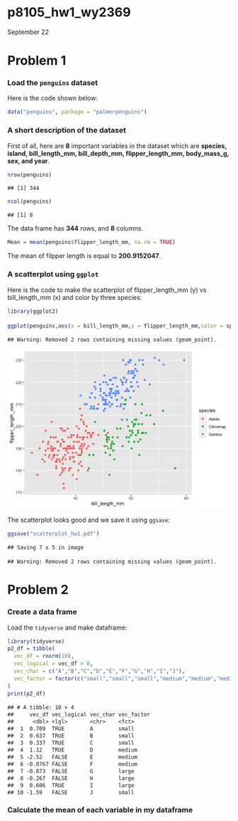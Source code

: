 p8105_hw1_wy2369
================
September 22

# Problem 1

### Load the `penguins` dataset

Here is the code shown below:

``` r
data("penguins", package = "palmerpenguins")
```

### A short description of the dataset

First of all, here are **8** important variables in the dataset which
are **species, island, bill_length_mm, bill_depth_mm, flipper_length_mm,
body_mass_g, sex, and year**.

``` r
nrow(penguins)
```

    ## [1] 344

``` r
ncol(penguins)
```

    ## [1] 8

The data frame has **344** rows, and **8** columns.

``` r
Mean = mean(penguins$flipper_length_mm, na.rm = TRUE)
```

The mean of filpper length is equal to **200.9152047**.

### A scatterplot using `ggplot`

Here is the code to make the scatterplot of flipper_length_mm (y) vs
bill_length_mm (x) and color by three species:

``` r
library(ggplot2)

ggplot(penguins,aes(x = bill_length_mm,y = flipper_length_mm,color = species)) + geom_point()
```

    ## Warning: Removed 2 rows containing missing values (geom_point).

![](p8105_hw1_wy2369_files/figure-gfm/unnamed-chunk-5-1.png)<!-- -->

The scatterplot looks good and we save it using `ggsave`:

``` r
ggsave("scatterplot_hw1.pdf")
```

    ## Saving 7 x 5 in image

    ## Warning: Removed 2 rows containing missing values (geom_point).

# Problem 2

### Create a data frame

Load the `tidyverse` and make dataframe:

``` r
library(tidyverse)
p2_df = tibble(
  vec_df = rnorm(10),
  vec_logical = vec_df > 0,
  vec_char = c("A","B","C","D","E","F","G","H","I","J"),
  vec_factor = factor(c("small","small","small","medium","medium","medium","large","large","large","small"))
)
print(p2_df)
```

    ## # A tibble: 10 × 4
    ##     vec_df vec_logical vec_char vec_factor
    ##      <dbl> <lgl>       <chr>    <fct>     
    ##  1  0.709  TRUE        A        small     
    ##  2  0.637  TRUE        B        small     
    ##  3  0.337  TRUE        C        small     
    ##  4  1.12   TRUE        D        medium    
    ##  5 -2.52   FALSE       E        medium    
    ##  6 -0.0767 FALSE       F        medium    
    ##  7 -0.873  FALSE       G        large     
    ##  8 -0.267  FALSE       H        large     
    ##  9  0.606  TRUE        I        large     
    ## 10 -1.59   FALSE       J        small

### Calculate the mean of each variable in my dataframe
